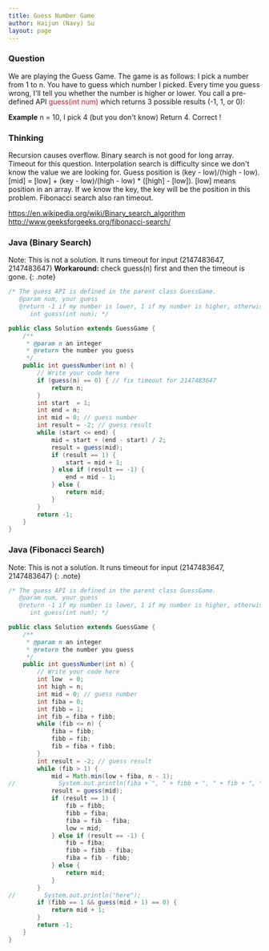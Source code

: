 ```yaml
---
title: Guess Number Game
author: Haijun (Navy) Su
layout: page
---
```

### Question
We are playing the Guess Game. The game is as follows:
I pick a number from 1 to n. You have to guess which number I picked.
Every time you guess wrong, I'll tell you whether the number is higher or lower.
You call a pre-defined API <font style="color: #C72541; background: #F9F2F4;">guess(int num)</font> which returns 3 possible results (-1, 1, or 0):

**Example**
n = 10, I pick 4 (but you don't know)
Return 4. Correct !

### Thinking
Recursion causes overflow.
Binary search is not good for long array. Timeout for this question.
Interpolation search is difficulty since we don't know the value we are looking for. Guess position is (key - low)/(high - low). [mid] = [low] + (key - low)/(high - low) * ([high] - [low]). [low] means position in an array. If we know the key, the key will be the position in this problem.
Fibonacci search also ran timeout.

<https://en.wikipedia.org/wiki/Binary_search_algorithm>
<http://www.geeksforgeeks.org/fibonacci-search/>

### Java (Binary Search)

<i class="fa fa-info-circle" aria-hidden="true"></i> Note: This is not a solution. It runs timeout for input (2147483647, 2147483647) 
**Workaround:** check guess(n) first and then the timeout is gone.
{: .note}

~~~ java
/* The guess API is defined in the parent class GuessGame.
   @param num, your guess
   @return -1 if my number is lower, 1 if my number is higher, otherwise return 0
      int guess(int num); */

public class Solution extends GuessGame {
    /**
     * @param n an integer
     * @return the number you guess
     */
    public int guessNumber(int n) {
        // Write your code here
        if (guess(n) == 0) { // fix timeout for 2147483647
            return n;
        }
        int start  = 1;
        int end = n;
        int mid = 0; // guess number
        int result = -2; // guess result
        while (start <= end) {
            mid = start + (end - start) / 2;
            result = guess(mid);
            if (result == 1) {
                start = mid + 1;
            } else if (result == -1) {
                end = mid - 1;
            } else {
                return mid;
            }
        }
        return -1;
    }
}
~~~

### Java (Fibonacci Search)

<i class="fa fa-info-circle" aria-hidden="true"></i> Note: This is not a solution. It runs timeout for input (2147483647, 2147483647) 
{: .note}

~~~ java
/* The guess API is defined in the parent class GuessGame.
   @param num, your guess
   @return -1 if my number is lower, 1 if my number is higher, otherwise return 0
      int guess(int num); */

public class Solution extends GuessGame {
    /**
     * @param n an integer
     * @return the number you guess
     */
    public int guessNumber(int n) {
        // Write your code here
        int low  = 0;
        int high = n;
        int mid = 0; // guess number
        int fiba = 0;
        int fibb = 1;
        int fib = fiba + fibb;
        while (fib <= n) {
            fiba = fibb;
            fibb = fib;
            fib = fiba + fibb;
        }
        int result = -2; // guess result
        while (fib > 1) {
            mid = Math.min(low + fiba, n - 1);
//            System.out.println(fiba + ", " + fibb + ", " + fib + ", " + low + ", " + mid);
            result = guess(mid);
            if (result == 1) {
                fib = fibb;
                fibb = fiba;
                fiba = fib - fiba;
                low = mid;
            } else if (result == -1) {
                fib = fiba;
                fibb = fibb - fiba;
                fiba = fib - fibb;
            } else {
                return mid;
            }
        }
//        System.out.println("here");
        if (fibb == 1 && guess(mid + 1) == 0) {
            return mid + 1;
        }
        return -1;
    }
}
~~~
